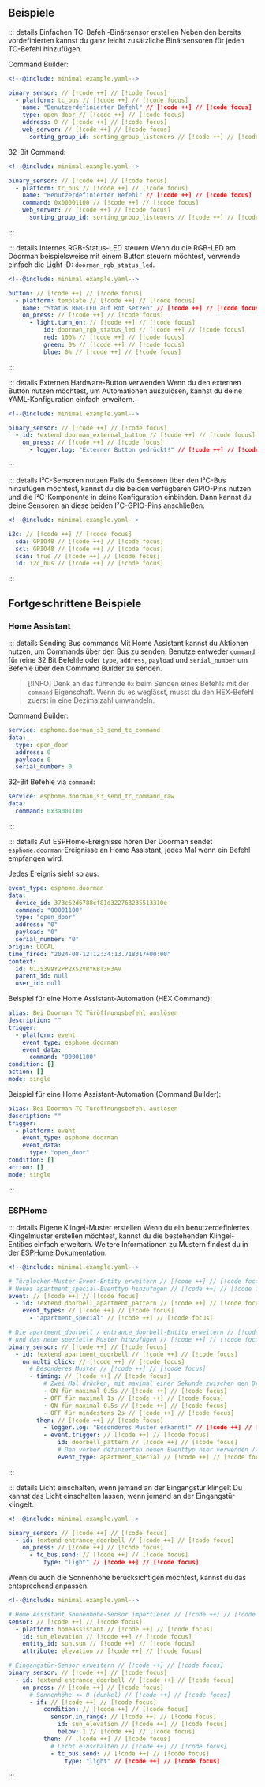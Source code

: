 ## Beispiele

::: details Einfachen TC-Befehl-Binärsensor erstellen
Neben den bereits vordefinierten kannst du ganz leicht zusätzliche Binärsensoren für jeden TC-Befehl hinzufügen.

Command Builder:
```yaml
<!--@include: minimal.example.yaml-->

binary_sensor: // [!code ++] // [!code focus]
  - platform: tc_bus // [!code ++] // [!code focus]
    name: "Benutzerdefinierter Befehl" // [!code ++] // [!code focus]
    type: open_door // [!code ++] // [!code focus]
    address: 0 // [!code ++] // [!code focus]
    web_server: // [!code ++] // [!code focus]
      sorting_group_id: sorting_group_listeners // [!code ++] // [!code focus]
```

32-Bit Command:
```yaml
<!--@include: minimal.example.yaml-->

binary_sensor: // [!code ++] // [!code focus]
  - platform: tc_bus // [!code ++] // [!code focus]
    name: "Benutzerdefinierter Befehl" // [!code ++] // [!code focus]
    command: 0x00001100 // [!code ++] // [!code focus]
    web_server: // [!code ++] // [!code focus]
      sorting_group_id: sorting_group_listeners // [!code ++] // [!code focus]
```
:::

::: details Internes RGB-Status-LED steuern
Wenn du die RGB-LED am Doorman beispielsweise mit einem Button steuern möchtest, verwende einfach die Light ID: `doorman_rgb_status_led`.
```yaml
<!--@include: minimal.example.yaml-->

button: // [!code ++] // [!code focus]
  - platform: template // [!code ++] // [!code focus]
    name: "Status RGB-LED auf Rot setzen" // [!code ++] // [!code focus]
    on_press: // [!code ++] // [!code focus]
      - light.turn_on: // [!code ++] // [!code focus]
          id: doorman_rgb_status_led // [!code ++] // [!code focus]
          red: 100% // [!code ++] // [!code focus]
          green: 0% // [!code ++] // [!code focus]
          blue: 0% // [!code ++] // [!code focus]
```
:::

::: details Externen Hardware-Button verwenden
Wenn du den externen Button nutzen möchtest, um Automationen auszulösen, kannst du deine YAML-Konfiguration einfach erweitern.
```yaml
<!--@include: minimal.example.yaml-->

binary_sensor: // [!code ++] // [!code focus]
  - id: !extend doorman_external_button // [!code ++] // [!code focus]
    on_press: // [!code ++] // [!code focus]
      - logger.log: "Externer Button gedrückt!" // [!code ++] // [!code focus]
```
:::

::: details I²C-Sensoren nutzen
Falls du Sensoren über den I²C-Bus hinzufügen möchtest, kannst du die beiden verfügbaren GPIO-Pins nutzen und die I²C-Komponente in deine Konfiguration einbinden. Dann kannst du deine Sensoren an diese beiden I²C-GPIO-Pins anschließen.
```yaml
<!--@include: minimal.example.yaml-->

i2c: // [!code ++] // [!code focus]
  sda: GPIO40 // [!code ++] // [!code focus]
  scl: GPIO48 // [!code ++] // [!code focus]
  scan: true // [!code ++] // [!code focus]
  id: i2c_bus // [!code ++] // [!code focus]
```
:::


## Fortgeschrittene Beispiele
### Home Assistant

::: details Sending Bus commands
Mit Home Assistant kannst du Aktionen nutzen, um Commands über den Bus zu senden.
Benutze entweder `command` für reine 32 Bit Befehle oder `type`, `address`, `payload` und `serial_number` um Befehle über den Command Builder zu senden.

> [!INFO]
> Denk an das führende `0x` beim Senden eines Befehls mit der `command` Eigenschaft. Wenn du es weglässt, musst du den HEX-Befehl zuerst in eine Dezimalzahl umwandeln.

Command Builder:
```yaml
service: esphome.doorman_s3_send_tc_command
data:
  type: open_door
  address: 0
  payload: 0
  serial_number: 0
```

32-Bit Befehle via `command`:
```yaml
service: esphome.doorman_s3_send_tc_command_raw
data:
  command: 0x3a001100
```
:::

::: details Auf ESPHome-Ereignisse hören
Der Doorman sendet `esphome.doorman`-Ereignisse an Home Assistant, jedes Mal wenn ein Befehl empfangen wird.

Jedes Ereignis sieht so aus:
```yaml
event_type: esphome.doorman
data:
  device_id: 373c62d6788cf81d322763235513310e
  command: "00001100"
  type: "open_door"
  address: "0"
  payload: "0"
  serial_number: "0"
origin: LOCAL
time_fired: "2024-08-12T12:34:13.718317+00:00"
context:
  id: 01J5399Y2PP2XS2VRYKBT3H3AV
  parent_id: null
  user_id: null
```

Beispiel für eine Home Assistant-Automation (HEX Command):
```yaml
alias: Bei Doorman TC Türöffnungsbefehl auslösen
description: ""
trigger:
  - platform: event
    event_type: esphome.doorman
    event_data:
      command: "00001100"
condition: []
action: []
mode: single
```

Beispiel für eine Home Assistant-Automation (Command Builder):
```yaml
alias: Bei Doorman TC Türöffnungsbefehl auslösen
description: ""
trigger:
  - platform: event
    event_type: esphome.doorman
    event_data:
      type: "open_door"
condition: []
action: []
mode: single
```
:::

### ESPHome
::: details Eigene Klingel-Muster erstellen
Wenn du ein benutzerdefiniertes Klingelmuster erstellen möchtest, kannst du die bestehenden Klingel-Entities einfach erweitern. Weitere Informationen zu Mustern findest du in der [ESPHome Dokumentation](https://esphome.io/components/binary_sensor/index.html#on-multi-click).
```yaml
<!--@include: minimal.example.yaml-->

# Türglocken-Muster-Event-Entity erweitern // [!code ++] // [!code focus]
# Neues apartment_special-Eventtyp hinzufügen // [!code ++] // [!code focus]
event: // [!code ++] // [!code focus]
  - id: !extend doorbell_apartment_pattern // [!code ++] // [!code focus]
    event_types: // [!code ++] // [!code focus]
      - "apartment_special" // [!code ++] // [!code focus]

# Die apartment_doorbell / entrance_doorbell-Entity erweitern // [!code ++] // [!code focus]
# und das neue spezielle Muster hinzufügen // [!code ++] // [!code focus]
binary_sensor: // [!code ++] // [!code focus]
  - id: !extend apartment_doorbell // [!code ++] // [!code focus]
    on_multi_click: // [!code ++] // [!code focus]
      # Besonderes Muster // [!code ++] // [!code focus]
      - timing: // [!code ++] // [!code focus]
          # Zwei Mal drücken, mit maximal einer Sekunde zwischen den Drücken. // [!code ++] // [!code focus]
          - ON für maximal 0.5s // [!code ++] // [!code focus]
          - OFF für maximal 1s // [!code ++] // [!code focus]
          - ON für maximal 0.5s // [!code ++] // [!code focus]
          - OFF für mindestens 2s // [!code ++] // [!code focus]
        then: // [!code ++] // [!code focus]
          - logger.log: "Besonderes Muster erkannt!" // [!code ++] // [!code focus]
          - event.trigger: // [!code ++] // [!code focus]
              id: doorbell_pattern // [!code ++] // [!code focus]
              # Den vorher definierten neuen Eventtyp hier verwenden // [!code ++] // [!code focus]
              event_type: apartment_special // [!code ++] // [!code focus]
```
:::

::: details Licht einschalten, wenn jemand an der Eingangstür klingelt
Du kannst das Licht einschalten lassen, wenn jemand an der Eingangstür klingelt.
```yaml
<!--@include: minimal.example.yaml-->

binary_sensor: // [!code ++] // [!code focus]
  - id: !extend entrance_doorbell // [!code ++] // [!code focus]
    on_press: // [!code ++] // [!code focus]
      - tc_bus.send: // [!code ++] // [!code focus]
          type: "light" // [!code ++] // [!code focus]
```

Wenn du auch die Sonnenhöhe berücksichtigen möchtest, kannst du das entsprechend anpassen.
```yaml
<!--@include: minimal.example.yaml-->

# Home Assistant Sonnenhöhe-Sensor importieren // [!code ++] // [!code focus]
sensor: // [!code ++] // [!code focus]
  - platform: homeassistant // [!code ++] // [!code focus]
    id: sun_elevation // [!code ++] // [!code focus]
    entity_id: sun.sun // [!code ++] // [!code focus]
    attribute: elevation // [!code ++] // [!code focus]

# Eingangstür-Sensor erweitern // [!code ++] // [!code focus]
binary_sensor: // [!code ++] // [!code focus]
  - id: !extend entrance_doorbell // [!code ++] // [!code focus]
    on_press: // [!code ++] // [!code focus]
      # Sonnenhöhe <= 0 (dunkel) // [!code ++] // [!code focus]
      - if: // [!code ++] // [!code focus]
          condition: // [!code ++] // [!code focus]
            sensor.in_range: // [!code ++] // [!code focus]
              id: sun_elevation // [!code ++] // [!code focus]
              below: 1 // [!code ++] // [!code focus]
          then: // [!code ++] // [!code focus]
            # Licht einschalten // [!code ++] // [!code focus]
            - tc_bus.send: // [!code ++] // [!code focus]
                type: "light" // [!code ++] // [!code focus]
```
:::
